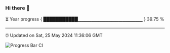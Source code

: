 ### Hi there 👋

⏳ Year progress { ███████████▁▁▁▁▁▁▁▁▁▁▁▁▁▁▁▁▁▁▁ } 39.75 %

---

⏰ Updated on Sat, 25 May 2024 11:36:06 GMT

![Progress Bar CI](https://github.com/IshwaranRudhara/GIT-ACTION/workflows/Progress%20Bar%20CI/badge.svg)
